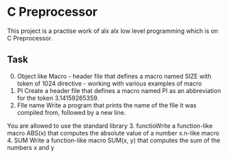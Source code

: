 # C Preprocessor
This project is a practise work of alx alx low level programming which is on C Preprocessor.

## Task
0. Object like Macro - header file that defines a macro named SIZE with token of 1024
directive - working with various examples of macro
1. PI
Create a header file that defines a macro named PI as an abbreviation for the token 3.14159265359.
2. FIle name
Write a program that prints the name of the file it was compiled from, followed by a new line.

You are allowed to use the standard library
3. functioWrite a function-like macro ABS(x) that computes the absolute value of a number x.n-like macro
4. SUM
Write a function-like macro SUM(x, y) that computes the sum of the numbers x and y